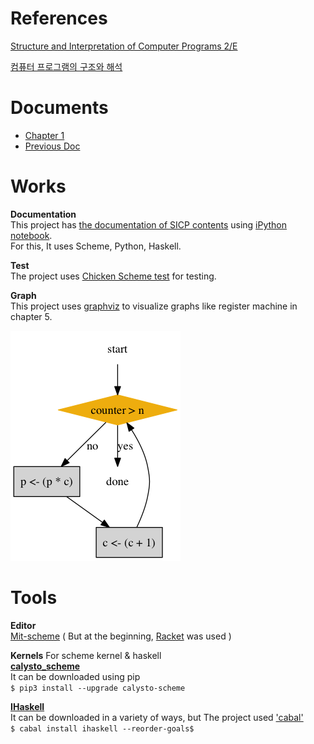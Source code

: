 References
===
[Structure and Interpretation of Computer Programs 2/E](http://www.amazon.com/Structure-Interpretation-Computer-Programs-Engineering/dp/0262510871/ref=sr_1_1?ie=UTF8&qid=1452264667&sr=8-1&keywords=Structure+and+Interpretation+of+Computer+Programs)

[컴퓨터 프로그램의 구조와 해석](http://www.kyobobook.co.kr/product/detailViewKor.laf?ejkGb=KOR&mallGb=KOR&barcode=9788991268326&orderClick=LAG&Kc=)

Documents
===
- [Chapter 1](http://wikibootup.github.io/sicp/chap-1)
- [Previous Doc](http://wikibootup.github.io/sicp/index-bak)

Works
===
__Documentation__  
This project has [the documentation of SICP contents](http://wikibootup.github.io/sicp/) using [iPython notebook](http://ipython.org/notebook.html).  
For this, It uses Scheme, Python, Haskell.  

__Test__  
The project uses [Chicken Scheme test](http://wiki.call-cc.org/eggref/4/test) for testing.

__Graph__  
This project uses [graphviz](http://www.graphviz.org/) to visualize graphs like register machine in chapter 5.

![](https://github.com/my-snippet/SICP/blob/master/sicp/ex-5-1.png)

Tools
===
__Editor__  
[Mit-scheme](https://www.gnu.org/software/mit-scheme/) ( But at the beginning, [Racket](http://www.racket-lang.org/) was used )

__Kernels__ For scheme kernel & haskell  
__[calysto_scheme](https://github.com/wikibootup/calysto_scheme)__  
It can be downloaded using pip  
`$ pip3 install --upgrade calysto-scheme`

__[IHaskell](https://github.com/gibiansky/IHaskell)__  
It can be downloaded in a variety of ways, but The project used ['cabal'](https://www.haskell.org/cabal/)  
`$ cabal install ihaskell --reorder-goals$`

